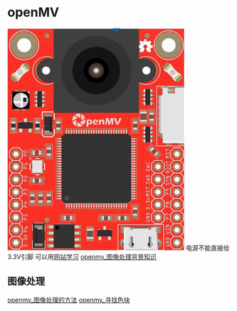 # openMV
![Pasted image 20210519224626](../../../../pictures/Pasted%20image%2020210519224626.png)
电源不能直接给3.3V引脚
可以用[网站学习](https://book.openmv.cc/)
[openmv_图像处理背景知识](openmv_图像处理背景知识.md)

## 图像处理
[openmv_图像处理的方法](openmv_图像处理的方法.md)
[openmv_寻找色块](openmv_寻找色块.md)
